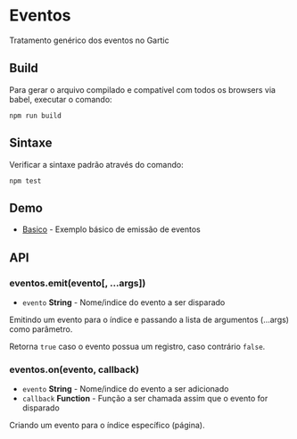# Eventos

Tratamento genérico dos eventos no Gartic

## Build

Para gerar o arquivo compilado e compatível com todos os browsers via babel,
executar o comando:
```
npm run build
```

## Sintaxe

Verificar a sintaxe padrão através do comando:
```
npm test
```
## Demo
- [Basico](demos/basico/) - Exemplo básico de emissão de eventos

## API

### eventos.emit(evento[, ...args])
- `evento` **String** - Nome/indice do evento a ser disparado

Emitindo um evento para o índice e passando a lista de argumentos (...args) como parâmetro.

Retorna `true` caso o evento possua um registro, caso contrário `false`.

### eventos.on(evento, callback)
- `evento` **String** - Nome/indice do evento a ser adicionado
- `callback` **Function** - Função a ser chamada assim que o evento for disparado

Criando um evento para o índice específico (página).
